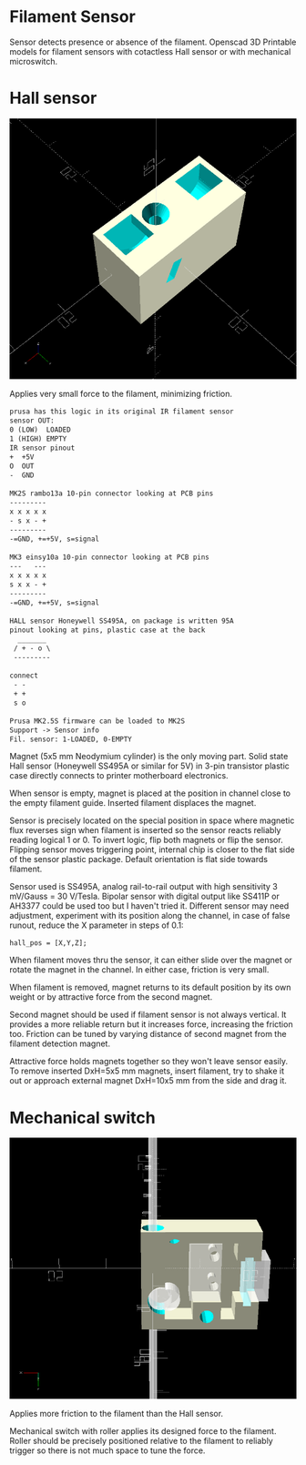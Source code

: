 # Filament Sensor

Sensor detects presence or absence of the filament.
Openscad 3D Printable models for filament sensors
with cotactless Hall sensor or with mechanical microswitch.

# Hall sensor

![Image](/pic/filament-sensor-hall.png)

Applies very small force to the filament,
minimizing friction.

    prusa has this logic in its original IR filament sensor
    sensor OUT:
    0 (LOW)  LOADED
    1 (HIGH) EMPTY
    IR sensor pinout
    +  +5V
    O  OUT
    -  GND
    
    MK2S rambo13a 10-pin connector looking at PCB pins
    ---------
    x x x x x
    - s x - +
    ---------
    -=GND, +=+5V, s=signal
    
    MK3 einsy10a 10-pin connector looking at PCB pins
    ---   ---
    x x x x x
    s x x - +
    ---------
    -=GND, +=+5V, s=signal
    
    HALL sensor Honeywell SS495A, on package is written 95A
    pinout looking at pins, plastic case at the back
      _______
     / + - o \
     ---------
    
    connect
     - -
     + +
     s o
    
    Prusa MK2.5S firmware can be loaded to MK2S
    Support -> Sensor info
    Fil. sensor: 1-LOADED, 0-EMPTY

Magnet (5x5 mm Neodymium cylinder) is the only moving
part. Solid state Hall sensor (Honeywell SS495A or similar for 5V)
in 3-pin transistor plastic case directly connects to
printer motherboard electronics.

When sensor is empty, magnet is placed at the
position in channel close to the empty filament
guide. Inserted filament displaces the magnet.

Sensor is precisely located on the special
position in space where magnetic flux reverses
sign when filament is inserted so the sensor
reacts reliably reading logical 1 or 0. To invert
logic, flip both magnets or flip the sensor.
Flipping sensor moves triggering point, internal
chip is closer to the flat side of the sensor
plastic package. Default orientation is flat
side towards filament.

Sensor used is SS495A, analog rail-to-rail output
with high sensitivity 3 mV/Gauss = 30 V/Tesla.
Bipolar sensor with digital output like SS411P or AH3377
could be used too but I haven't tried it.
Different sensor may need adjustment, experiment
with its position along the channel, in case of
false runout, reduce the X parameter in steps of 0.1:

    hall_pos = [X,Y,Z];

When filament moves thru the sensor, it can
either slide over the magnet or rotate the
magnet in the channel. In either case, friction
is very small.

When filament is removed, magnet returns to its
default position by its own weight or by attractive
force from the second magnet.

Second magnet should be used if filament sensor is
not always vertical. It provides a more reliable return
but it increases force, increasing the friction too.
Friction can be tuned by varying distance of
second magnet from the filament detection magnet.

Attractive force holds magnets together so they
won't leave sensor easily. To remove inserted
DxH=5x5 mm magnets, insert filament, try to shake
it out or approach external magnet DxH=10x5 mm
from the side and drag it.

# Mechanical switch

![Image](/pic/filament-sensor-switch.png)

Applies more friction to the filament than
the Hall sensor.

Mechanical switch with roller applies its designed
force to the filament. Roller should be precisely
positioned relative to the filament to reliably
trigger so there is not much space to tune the
force.
